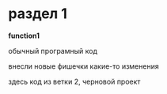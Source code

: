 # раздел 1

**function1**



обычный програмный код

внесли новые фишечки какие-то изменения

здесь код из ветки 2, черновой проект